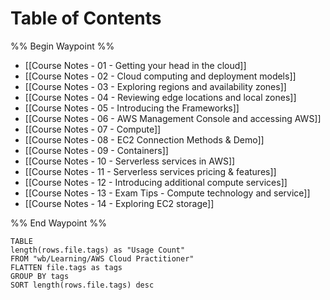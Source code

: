 # Table of Contents
%% Begin Waypoint %%
- [[Course Notes - 01 - Getting your head in the cloud]]
- [[Course Notes - 02 - Cloud computing and deployment models]]
- [[Course Notes - 03 - Exploring regions and availability zones]]
- [[Course Notes - 04 - Reviewing edge locations and local zones]]
- [[Course Notes - 05 - Introducing the Frameworks]]
- [[Course Notes - 06 - AWS Management Console and accessing AWS]]
- [[Course Notes - 07 - Compute]]
- [[Course Notes - 08 - EC2 Connection Methods & Demo]]
- [[Course Notes - 09 - Containers]]
- [[Course Notes - 10 - Serverless services in AWS]]
- [[Course Notes - 11 - Serverless services pricing & features]]
- [[Course Notes - 12 - Introducing additional compute services]]
- [[Course Notes - 13 - Exam Tips - Compute technology and service]]
- [[Course Notes - 14 - Exploring EC2 storage]]

%% End Waypoint %%

```dataview
TABLE 
length(rows.file.tags) as "Usage Count"
FROM "wb/Learning/AWS Cloud Practitioner"
FLATTEN file.tags as tags
GROUP BY tags
SORT length(rows.file.tags) desc
```
